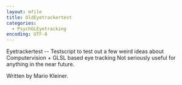 ```yaml
---
layout: mfile
title: OldEyetrackertest
categories:
  - PsychGLEyetracking
encoding: UTF-8
---
```


Eyetrackertest -- Testscript to test out a few weird
ideas about Computervision + GLSL based eye tracking
Not seriously useful for anything in the near future.

Written by Mario Kleiner.
